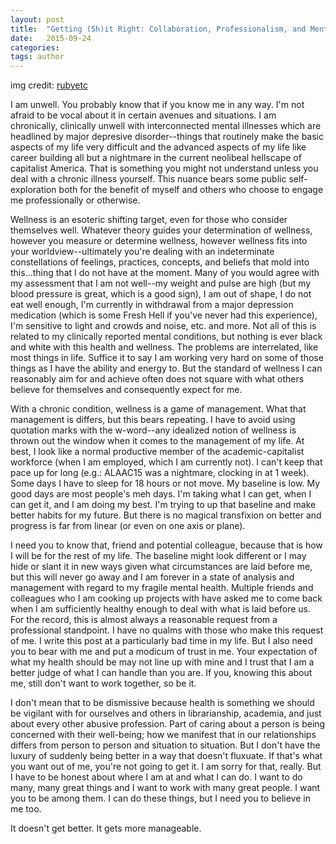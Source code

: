 ```yaml
---
layout: post
title:  "Getting (Sh)it Right: Collaboration, Professionalism, and Mental Health"
date:   2015-09-24
categories:
tags: author
---
```


img credit: [rubyetc](http://rubyetc.tumblr.com/post/129588364292/its-ok)

I am unwell. You probably know that if you know me in any way. I'm not afraid to be vocal about it in certain avenues and situations. I am chronically, clinically unwell with interconnected mental illnesses which are headlined by major depresive disorder--things that routinely make the basic aspects of my life very difficult and the advanced aspects of my life like career building all but a nightmare in the current neolibeal hellscape of capitalist America. That is something you might not understand unless you deal with a chronic illness yourself. This nuance bears some public self-exploration both for the benefit of myself and others who choose to engage me professionally or otherwise.

Wellness is an esoteric shifting target, even for those who consider themselves well. Whatever theory guides your determination of wellness, however you measure or determine wellness, however wellness fits into your worldview--ultimately you're dealing with an indeterminate constellations of feelings, practices, concepts, and beliefs that mold into this...thing that I do not have at the moment. Many of you would agree with my assessment that I am not well--my weight and pulse are high (but my blood pressure is great, which is a good sign), I am out of shape, I do not eat well enough, I'm currently in withdrawal from a major depression medication (which is some Fresh Hell if you've never had this experience), I'm sensitive to light and crowds and noise, etc. and more. Not all of this is related to my clinically reported mental conditions, but nothing is ever black and white with this health and wellness. The problems are interrelated, like most things in life. Suffice it to say I am working very hard on some of those things as I have the ability and energy to. But the standard of wellness I can reasonably aim for and achieve often does not square with what others believe for themselves and consequently expect for me.

With a chronic condition, wellness is a game of management. What that management is differs, but this bears repeating. I have to avoid using quotation marks with the w-word--any idealized notion of wellness is thrown out the window when it comes to the management of my life. At best, I look like a normal productive member of the academic-capitalist workforce (when I am employed, which I am currently not). I can't keep that pace up for long (e.g.: ALAAC15 was a nightmare, clocking in at 1 week). Some days I have to sleep for 18 hours or not move. My baseline is low. My good days are most people's meh days. I'm taking what I can get, when I can get it, and I am doing my best. I'm trying to up that baseline and make better habits for my future. But there is no magical transfixion on better and progress is far from linear (or even on one axis or plane).

I need you to know that, friend and potential colleague, because that is how I will be for the rest of my life. The baseline might look different or I may hide or slant it in new ways given what circumstances are laid before me, but this will never go away and I am forever in a state of analysis and management with regard to my fragile mental health. Multiple friends and colleagues who I am cooking up projects with have asked me to come back when I am sufficiently healthy enough to deal with what is laid before us. For the record, this is almost always a reasonable request from a professional standpoint. I have no qualms with those who make this request of me. I write this post at a particularly bad time in my life. But I also need you to bear with me and put a modicum of trust in me. Your expectation of what my health should be may not line up with mine and I trust that I am a better judge of what I can handle than you are. If you, knowing this about me, still don't want to work together, so be it.

I don't mean that to be dismissive because health is something we should be vigilant with for ourselves and others in librarianship, academia, and just about every other abusive profession. Part of caring about a person is being concerned with their well-being; how we manifest that in our relationships differs from person to person and situation to situation. But I don't have the luxury of suddenly being better in a way that doesn't fluxuate. If that's what you want out of me, you're not going to get it. I am sorry for that, really. But I have to be honest about where I am at and what I can do. I want to do many, many great things and I want to work with many great people. I want you to be among them. I can do these things, but I need you to believe in me too.

It doesn't get better. It gets more manageable.

